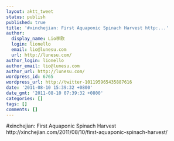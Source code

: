 ```yaml
---
layout: aktt_tweet
status: publish
published: true
title: '#xinchejian: First Aquaponic Spinach Harvest http:...'
author:
  display_name: Lio李欧
  login: lionello
  email: lio@lunesu.com
  url: http://lunesu.com/
author_login: lionello
author_email: lio@lunesu.com
author_url: http://lunesu.com/
wordpress_id: 6765
wordpress_url: http://twitter-101195965435887616
date: '2011-08-10 15:39:32 +0800'
date_gmt: '2011-08-10 07:39:32 +0800'
categories: []
tags: []
comments: []
---
```

<p>#xinchejian: First Aquaponic Spinach Harvest http://xinchejian.com/2011/08/10/first-aquaponic-spinach-harvest/</p>
